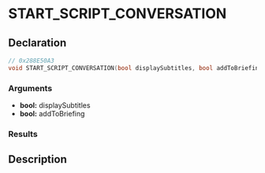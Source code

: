 # START_SCRIPT_CONVERSATION

## Declaration
```cpp
// 0x288E50A3
void START_SCRIPT_CONVERSATION(bool displaySubtitles, bool addToBriefing);
```

### Arguments
- **bool:** displaySubtitles
- **bool:** addToBriefing

### Results

## Description
